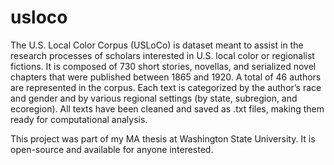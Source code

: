 # usloco
The U.S. Local Color Corpus (USLoCo) is dataset meant to assist in the research processes of scholars interested in U.S. local color or regionalist fictions. It is composed of 730 short stories, novellas, and serialized novel chapters that were published between 1865 and 1920. A total of 46 authors are represented in the corpus. Each text is categorized by the author’s race and gender and by various regional settings (by state, subregion, and ecoregion). All texts have been cleaned and saved as .txt files, making them ready for computational analysis.

This project was part of my MA thesis at Washington State University. It is open-source and available for anyone interested.
